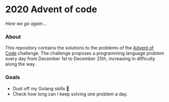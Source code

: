 # 2020 Advent of code

_Here we go again..._


### About
This repository contains the solutions to the problems of the [Advent of Code][advent-code-web] challenge.
The challenge proposes a programming language problem every day from December 1st to December 25th, increasing
in difficulty along the way.


### Goals
- Dust off my Golang skills 🐇
- Check how long can I keep solving one problem a day.


[advent-code-web]: https://adventofcode.com/2020
